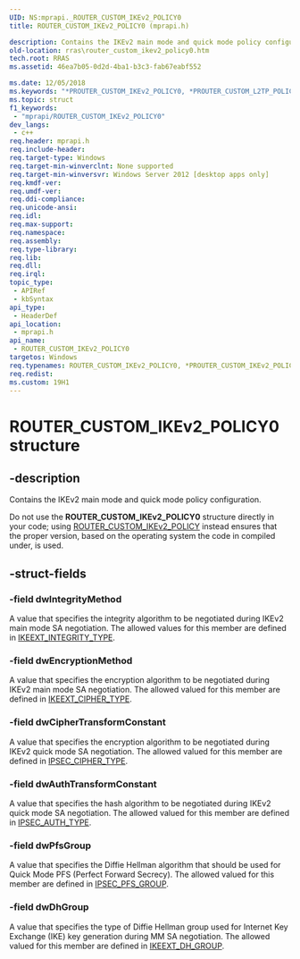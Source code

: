 ```yaml
---
UID: NS:mprapi._ROUTER_CUSTOM_IKEv2_POLICY0
title: ROUTER_CUSTOM_IKEv2_POLICY0 (mprapi.h)

description: Contains the IKEv2 main mode and quick mode policy configuration.
old-location: rras\router_custom_ikev2_policy0.htm
tech.root: RRAS
ms.assetid: 46ea7b05-0d2d-4ba1-b3c3-fab67eabf552

ms.date: 12/05/2018
ms.keywords: "*PROUTER_CUSTOM_IKEv2_POLICY0, *PROUTER_CUSTOM_L2TP_POLICY0, PROUTER_CUSTOM_IKEv2_POLICY0, PROUTER_CUSTOM_IKEv2_POLICY0 structure pointer [RAS], ROUTER_CUSTOM_IKEv2_POLICY0, ROUTER_CUSTOM_IKEv2_POLICY0 structure [RAS], ROUTER_CUSTOM_L2TP_POLICY0, mprapi/PROUTER_CUSTOM_IKEv2_POLICY0, mprapi/ROUTER_CUSTOM_IKEv2_POLICY0, rras.router_custom_ikev2_policy0"
ms.topic: struct
f1_keywords: 
 - "mprapi/ROUTER_CUSTOM_IKEv2_POLICY0"
dev_langs:
 - c++
req.header: mprapi.h
req.include-header: 
req.target-type: Windows
req.target-min-winverclnt: None supported
req.target-min-winversvr: Windows Server 2012 [desktop apps only]
req.kmdf-ver: 
req.umdf-ver: 
req.ddi-compliance: 
req.unicode-ansi: 
req.idl: 
req.max-support: 
req.namespace: 
req.assembly: 
req.type-library: 
req.lib: 
req.dll: 
req.irql: 
topic_type:
 - APIRef
 - kbSyntax
api_type:
 - HeaderDef
api_location:
 - mprapi.h
api_name:
 - ROUTER_CUSTOM_IKEv2_POLICY0
targetos: Windows
req.typenames: ROUTER_CUSTOM_IKEv2_POLICY0, *PROUTER_CUSTOM_IKEv2_POLICY0, ROUTER_CUSTOM_L2TP_POLICY0, *PROUTER_CUSTOM_L2TP_POLICY0
req.redist: 
ms.custom: 19H1
---
```


# ROUTER_CUSTOM_IKEv2_POLICY0 structure


## -description


Contains the IKEv2 main mode and quick mode policy configuration.

Do not use the  <b>ROUTER_CUSTOM_IKEv2_POLICY0</b> structure directly in your code; using <a href="https://docs.microsoft.com/windows/desktop/RRAS/router-management-data-types">ROUTER_CUSTOM_IKEv2_POLICY</a> instead ensures that the proper version, based on the operating system the code in compiled under, is used.


## -struct-fields




### -field dwIntegrityMethod

A value that specifies the integrity algorithm to be negotiated during IKEv2 main mode SA negotiation. The allowed values for this member are defined in <a href="https://docs.microsoft.com/windows/desktop/api/iketypes/ne-iketypes-ikeext_integrity_type_">IKEEXT_INTEGRITY_TYPE</a>.


### -field dwEncryptionMethod

A value that specifies the encryption algorithm to be negotiated during IKEv2 main mode SA negotiation. The allowed valued for this member are defined in <a href="https://docs.microsoft.com/windows/desktop/api/iketypes/ne-iketypes-ikeext_cipher_type_">IKEEXT_CIPHER_TYPE</a>.


### -field dwCipherTransformConstant

A value that specifies the encryption algorithm to be negotiated during IKEv2 quick mode SA negotiation. The allowed valued for this member are defined in <a href="https://docs.microsoft.com/windows/desktop/api/ipsectypes/ne-ipsectypes-ipsec_cipher_type_">IPSEC_CIPHER_TYPE</a>.


### -field dwAuthTransformConstant

A value that specifies the hash algorithm to be negotiated during IKEv2 quick mode SA negotiation. The allowed valued for this member are defined in <a href="https://docs.microsoft.com/windows/desktop/api/ipsectypes/ne-ipsectypes-ipsec_auth_type_">IPSEC_AUTH_TYPE</a>.


### -field dwPfsGroup

A value that specifies the Diffie Hellman algorithm that should be used for Quick Mode PFS (Perfect Forward Secrecy). The allowed valued for this member are defined in <a href="https://docs.microsoft.com/windows/desktop/api/ipsectypes/ne-ipsectypes-ipsec_pfs_group_">IPSEC_PFS_GROUP</a>.


### -field dwDhGroup

A value that specifies the type of Diffie Hellman group used for Internet Key Exchange (IKE) key generation during MM SA negotiation. The allowed valued for this member are defined in <a href="https://docs.microsoft.com/windows/desktop/api/iketypes/ne-iketypes-ikeext_dh_group_">IKEEXT_DH_GROUP</a>.

